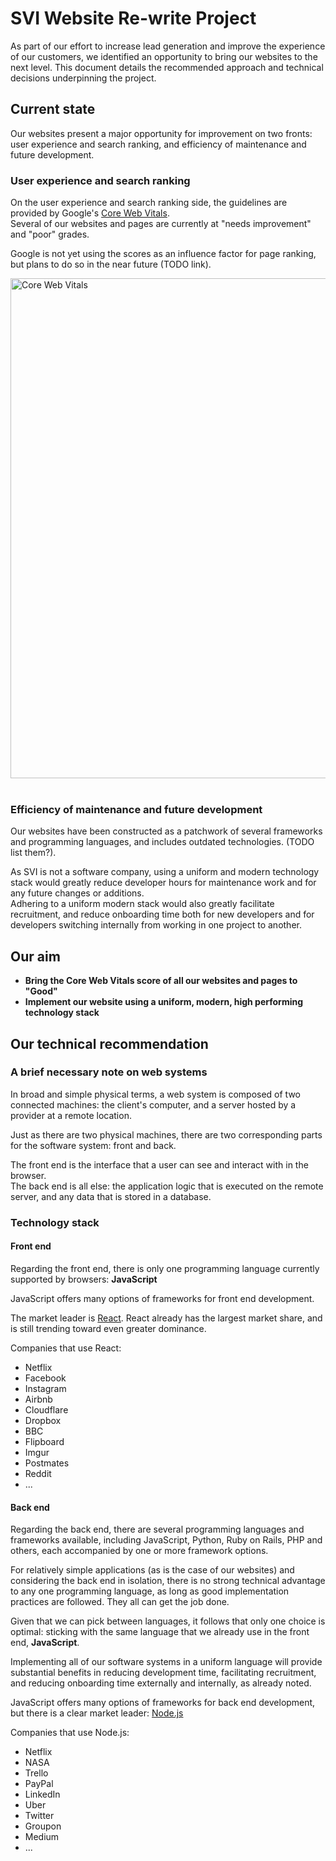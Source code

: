 # SVI Website Re-write Project

As part of our effort to increase lead generation and improve the experience of our customers, we identified an
opportunity to bring our websites to the next level. This document details the recommended approach and technical
decisions underpinning the project.

## Current state

Our websites present a major opportunity for improvement on two fronts: user experience and search ranking, and
efficiency of maintenance and future development.

### User experience and search ranking

On the user experience and search ranking side, the guidelines are provided by
Google's [Core Web Vitals](https://web.dev/vitals/).  
Several of our websites and pages are currently at "needs improvement" and "poor" grades.

Google is not yet using the scores as an influence factor for page ranking, but plans to do so in the near future (TODO
link).

<img alt="Core Web Vitals" width="800" src="https://addyosmani.com/assets/images/core-web-vitals-addy.png">

<br>
<br>

### Efficiency of maintenance and future development

Our websites have been constructed as a patchwork of several frameworks and programming languages, and includes outdated
technologies. (TODO list them?).

As SVI is not a software company, using a uniform and modern technology stack would greatly reduce developer hours for
maintenance work and for any future changes or additions.  
Adhering to a uniform modern stack would also greatly facilitate recruitment, and reduce onboarding time both for new
developers and for developers switching internally from working in one project to another.

## Our aim

* **Bring the Core Web Vitals score of all our websites and pages to "Good"**
* **Implement our website using a uniform, modern, high performing technology stack**

## Our technical recommendation

### A brief necessary note on web systems

In broad and simple physical terms, a web system is composed of two connected machines: the client's computer, and a
server hosted by a provider at a remote location.

Just as there are two physical machines, there are two corresponding parts for the software system: front and back.

The front end is the interface that a user can see and interact with in the browser.  
The back end is all else: the application logic that is executed on the remote server, and any data that is stored in a
database.

### Technology stack

#### Front end

Regarding the front end, there is only one programming language currently supported by browsers: **JavaScript**

JavaScript offers many options of frameworks for front end development.

The market leader is [React](https://reactjs.org/). React already has the largest market share, and is still trending
toward even greater dominance.

Companies that use React:

* Netflix
* Facebook
* Instagram
* Airbnb
* Cloudflare
* Dropbox
* BBC
* Flipboard
* Imgur
* Postmates
* Reddit
* ...

#### Back end

Regarding the back end, there are several programming languages and frameworks available, including JavaScript, Python,
Ruby on Rails, PHP and others, each accompanied by one or more framework options.

For relatively simple applications (as is the case of our websites) and considering the back end in isolation, there is
no strong technical advantage to any one programming language, as long as good implementation practices are followed.
They all can get the job done.

Given that we can pick between languages, it follows that only one choice is optimal: sticking with the same language
that we already use in the front end, **JavaScript**.

Implementing all of our software systems in a uniform language will provide substantial benefits in reducing development
time, facilitating recruitment, and reducing onboarding time externally and internally, as already noted.

JavaScript offers many options of frameworks for back end development, but there is a clear market
leader: [Node.js](https://nodejs.org/en/)

Companies that use Node.js:

* Netflix
* NASA
* Trello
* PayPal
* LinkedIn
* Uber
* Twitter
* Groupon
* Medium
* ...

